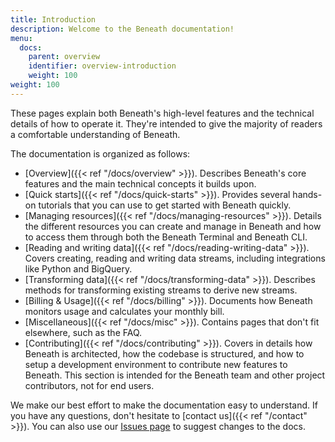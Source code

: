 ```yaml
---
title: Introduction
description: Welcome to the Beneath documentation!
menu:
  docs:
    parent: overview
    identifier: overview-introduction
    weight: 100
weight: 100
---
```


These pages explain both Beneath's high-level features and the technical details of how to operate it. They're intended to give the majority of readers a comfortable understanding of Beneath. 

The documentation is organized as follows:

- [Overview]({{< ref "/docs/overview" >}}). Describes Beneath's core features and the main technical concepts it builds upon.
- [Quick starts]({{< ref "/docs/quick-starts" >}}). Provides several hands-on tutorials that you can use to get started with Beneath quickly.
- [Managing resources]({{< ref "/docs/managing-resources" >}}). Details the different resources you can create and manage in Beneath and how to access them through both the Beneath Terminal and Beneath CLI.
- [Reading and writing data]({{< ref "/docs/reading-writing-data" >}}). Covers creating, reading and writing data streams, including integrations like Python and BigQuery.
- [Transforming data]({{< ref "/docs/transforming-data" >}}). Describes methods for transforming existing streams to derive new streams.
- [Billing & Usage]({{< ref "/docs/billing" >}}). Documents how Beneath monitors usage and calculates your monthly bill.
- [Miscellaneous]({{< ref "/docs/misc" >}}). Contains pages that don't fit elsewhere, such as the FAQ.
- [Contributing]({{< ref "/docs/contributing" >}}). Covers in details how Beneath is architected, how the codebase is structured, and how to setup a development environment to contribute new features to Beneath. This section is intended for the Beneath team and other project contributors, not for end users.

We make our best effort to make the documentation easy to understand. If you have any questions, don't hesitate to [contact us]({{< ref "/contact" >}}). You can also use our [Issues page](https://gitlab.com/beneath-hq/beneath/-/issues) to suggest changes to the docs.
